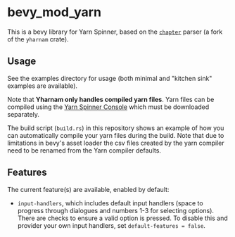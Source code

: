 # bevy_mod_yarn

This is a bevy library for Yarn Spinner, based on the
[`chapter`](https://github.com/will-hart/chapter) parser (a fork of the
`yharnam` crate).

## Usage

See the examples directory for usage (both minimal and "kitchen sink" examples
are available).

Note that **Yharnam only handles compiled yarn files**. Yarn files can be
compiled using the [Yarn Spinner
Console](https://github.com/YarnSpinnerTool/YarnSpinner-Console) which must be
downloaded separately.

The build script (`build.rs`) in this repository shows an example of how you can
automatically compile your yarn files during the build. Note that due to
limitations in bevy's asset loader the csv files created by the yarn compiler
need to be renamed from the Yarn compiler defaults.

## Features

The current feature(s) are available, enabled by default:

- `input-handlers`, which includes default input handlers (space to progress
  through dialogues and numbers 1-3 for selecting options). There are checks to
  ensure a valid option is pressed. To disable this and provider your own input
  handlers, set `default-features = false`.
